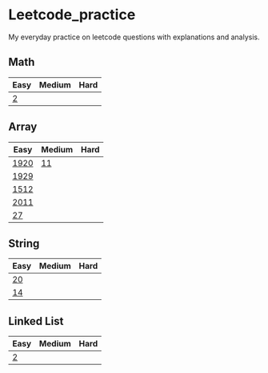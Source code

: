 # Leetcode_practice
My everyday practice on leetcode questions with explanations and analysis.

## Math
| Easy | Medium | Hard |
|------|--------|------|
| [2](/lc2.ipynb)  |        |      |

## Array
| Easy | Medium | Hard |
|------|--------|------|
| [1920](/lc1920.ipynb)  | [11](/lc11.ipynb)  |      |
| [1929](/lc1929.ipynb)  |        |      |
| [1512](/lc1512.ipynb)  |        |      |
| [2011](/lc2011.ipynb)  |        |      |
| [27](/lc27.ipynb)  |        |      |

## String
| Easy | Medium | Hard |
|------|--------|------|
| [20](/lc20.ipynb)  |        |      |
| [14](/lc14.ipynb)  |        |      |

## Linked List
| Easy | Medium | Hard |
|------|--------|------|
| [2](/lc2.ipynb)  |        |      |

